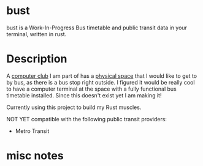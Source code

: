 # bust

bust is a Work-In-Progress Bus timetable and public transit data in your terminal, written in rust.

# Description

A [computer club](https://cyberia.club) I am part of has a [physical space](https://layerze.ro) that I would like to get to by bus, as there is a bus stop right outside. I figured it would be really cool to have a computer terminal at the space with a fully functional bus timetable installed. Since this doesn't exist yet I am making it!

Currently using this project to build my Rust muscles.

NOT YET compatible with the following public transit providers:
* Metro Transit


# misc notes